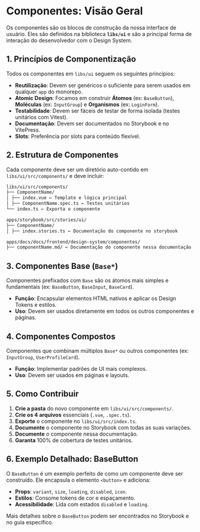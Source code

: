 # Componentes: Visão Geral

Os componentes são os blocos de construção da nossa interface de usuário. Eles são definidos na biblioteca **`libs/ui`** e são a principal forma de interação do desenvolvedor com o Design System.

## 1. Princípios de Componentização

Todos os componentes em `libs/ui` seguem os seguintes princípios:

- **Reutilização**: Devem ser genéricos o suficiente para serem usados em qualquer `app` do monorepo.
- **Atomic Design**: Focamos em construir **Átomos** (ex: `BaseButton`), **Moléculas** (ex: `InputGroup`) e **Organismos** (ex: `LoginForm`).
- **Testabilidade**: Devem ser fáceis de testar de forma isolada (testes unitários com Vitest).
- **Documentação**: Devem ser documentados no Storybook e no VitePress.
- **Slots**: Preferência por slots para conteúdo flexível.

## 2. Estrutura de Componentes

Cada componente deve ser um diretório auto-contido em `libs/ui/src/components/` e deve incluir:

```markdown
libs/ui/src/components/
├── ComponentName/
│ ├── index.vue ← Template e lógica principal
│ ├── ComponentName.spec.ts ← Testes unitários
└── index.ts ← Exporta o componente
```

```markdown
apps/storybook/src/stories/ui/
├── ComponentName/
│ ├── index.stories.ts ← Documentação do componente no storybook
```

```markdown
apps/docs/docs/frontend/design-system/componentes/
├── componentName.md/ ← Documentação do componente nessa documentação
```

## 3. Componentes Base (`Base*`)

Componentes prefixados com `Base` são os átomos mais simples e fundamentais (ex: `BaseButton`, `BaseInput`, `BaseCard`).

- **Função**: Encapsular elementos HTML nativos e aplicar os Design Tokens e estilos.
- **Uso**: Devem ser usados diretamente em todos os outros componentes e páginas.

## 4. Componentes Compostos

Componentes que combinam múltiplos `Base*` ou outros componentes (ex: `InputGroup`, `UserProfileCard`).

- **Função**: Implementar padrões de UI mais complexos.
- **Uso**: Devem ser usados em páginas e layouts.

## 5. Como Contribuir

1. **Crie a pasta** do novo componente em `libs/ui/src/components/`.
2. **Crie os 4 arquivos** essenciais (`.vue`, `.spec.ts`).
3. **Exporte** o componente no `libs/ui/src/index.ts`.
4. **Documente** o componente no Storybook com todas as suas variações.
5. **Documente** o componente nessa documentação.
6. **Garanta** 100% de cobertura de testes unitários.

## 6. Exemplo Detalhado: BaseButton

O `BaseButton` é um exemplo perfeito de como um componente deve ser construído. Ele encapsula o elemento `<button>` e adiciona:

- **Props**: `variant`, `size`, `loading`, `disabled`, `icon`.
- **Estilos**: Consome tokens de cor e espaçamento.
- **Acessibilidade**: Lida com estados `disabled` e `loading`.

Mais detalhes sobre o `BaseButton` podem ser encontrados no Storybook e no guia específico.
